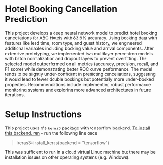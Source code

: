 # Hotel Booking Cancellation Prediction

This project develops a deep neural network model to predict hotel booking cancellations for ABC Hotels with 83.6% accuracy. Using booking data with features like lead time, room type, and guest history, we engineered additional variables including booking value and arrival components. After extensive prototyping, we implemented two multilayer perceptron models with batch normalization and dropout layers to prevent overfitting. The selected model outperformed on all metrics (accuracy, precision, recall, and F1 score) while demonstrating better ROC curve performance. The model tends to be slightly under-confident in predicting cancellations, suggesting it would lead to fewer double bookings but potentially more under-booked properties. Recommendations include implementing robust performance monitoring systems and exploring more advanced architectures in future iterations.

# Setup Instructions

This project uses `R`'s `keras3` package with tensorflow backend. [To install this backend, run](https://keras.posit.co/articles/getting_started.html) - run the following line once

> keras3::install_keras(backend = "tensorflow")

This was sufficient to run in a cloud virtual Linux machine but there may be installation issues on other operating systems (e.g. Windows).
